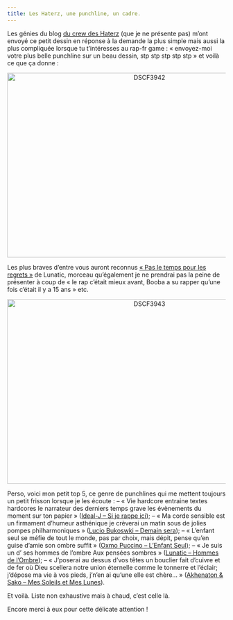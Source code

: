 ```yaml
---
title: Les Haterz, une punchline, un cadre.
---
```

Les génies du blog [du crew des Haterz][1] (que je ne présente pas) m&rsquo;ont envoyé ce petit dessin en réponse à la demande la plus simple mais aussi la plus compliquée lorsque tu t&rsquo;intéresses au rap-fr game : &laquo;&nbsp;envoyez-moi votre plus belle punchline sur un beau dessin, stp stp stp stp stp&nbsp;&raquo; et voilà ce que ça donne :

<p style="text-align:center">
  <a href="http://www.flickr.com/photos/dondapo/8039590811/" title="DSCF3942 de Cyril Krylatov, sur Flickr"><img src="http://farm9.staticflickr.com/8036/8039590811_5f220479fa_z.jpg" width="640" height="425" alt="DSCF3942" /></a>
</p>

<!--more-->

Les plus braves d&rsquo;entre vous auront reconnus [&laquo;&nbsp;Pas le temps pour les regrets&nbsp;&raquo;][2] de Lunatic, morceau qu&rsquo;également je ne prendrai pas la peine de présenter à coup de &laquo;&nbsp;le rap c&rsquo;était mieux avant, Booba a su rapper qu&rsquo;une fois c&rsquo;était il y a 15 ans&nbsp;&raquo; etc.

<p style="text-align:center">
  <a href="http://www.flickr.com/photos/dondapo/8039595097/" title="DSCF3943 de Cyril Krylatov, sur Flickr"><img src="http://farm9.staticflickr.com/8175/8039595097_a4f258de20_z.jpg" width="640" height="425" alt="DSCF3943" /></a>
</p>

Perso, voici mon petit top 5, ce genre de punchlines qui me mettent toujours un petit frisson lorsque je les écoute :
&#8211; &laquo;&nbsp;Vie hardcore entraine textes hardcores le narrateur des derniers temps grave les évènements du moment sur ton papier&nbsp;&raquo; ([Ideal-J &#8211; Si je rappe ici][3]);
&#8211; &laquo;&nbsp;Ma corde sensible est un firmament d&rsquo;humeur asthénique je crèverai un matin sous de jolies pompes philharmoniques&nbsp;&raquo; ([Lucio Bukoswki &#8211; Demain sera][4]);
&#8211; &laquo;&nbsp;L&rsquo;enfant seul se méfie de tout le monde, pas par choix, mais dépit, pense qu&rsquo;en guise d&rsquo;amie son ombre suffit&nbsp;&raquo; ([Oxmo Puccino &#8211; L&rsquo;Enfant Seul][5]);
&#8211; &laquo;&nbsp;Je suis un d&rsquo; ses hommes de l&rsquo;ombre Aux pensées sombres&nbsp;&raquo; ([Lunatic &#8211; Hommes de l&rsquo;Ombre][6]);
&#8211; &laquo;&nbsp;J&rsquo;poserai au dessus d&rsquo;vos têtes un bouclier fait d&rsquo;cuivre et de fer où Dieu scellera notre union éternelle comme le tonnerre et l&rsquo;éclair; j&rsquo;dépose ma vie à vos pieds, j&rsquo;n&rsquo;en ai qu&rsquo;une elle est chère&#8230;&nbsp;&raquo; ([Akhenaton & Sako &#8211; Mes Soleils et Mes Lunes][7]).

Et voilà. Liste non exhaustive mais à chaud, c&rsquo;est celle là.

Encore merci à eux pour cette délicate attention !

 [1]: http://haterz.fr/
 [2]: http://www.youtube.com/watch?v=3sgbUH7E8GI
 [3]: http://www.youtube.com/watch?v=0nldA_Hcoj4
 [4]: http://www.youtube.com/watch?v=bv7ffsjmIH0&feature=plcp
 [5]: http://www.youtube.com/watch?v=fajANI3j2wY
 [6]: http://www.youtube.com/watch?v=k_GrIMRijHU
 [7]: http://www.youtube.com/watch?v=2Tzkx92ySkA
